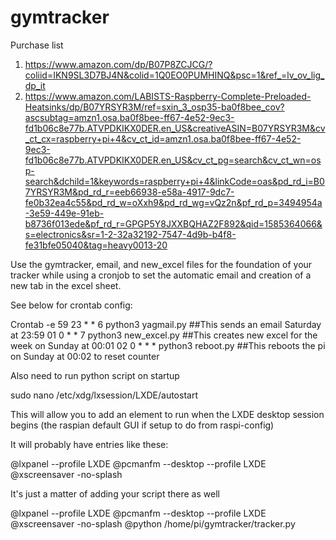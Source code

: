 # gymtracker

Purchase list
1. https://www.amazon.com/dp/B07P8ZCJCG/?coliid=IKN9SL3D7BJ4N&colid=1Q0EO0PUMHINQ&psc=1&ref_=lv_ov_lig_dp_it
2. https://www.amazon.com/LABISTS-Raspberry-Complete-Preloaded-Heatsinks/dp/B07YRSYR3M/ref=sxin_3_osp35-ba0f8bee_cov?ascsubtag=amzn1.osa.ba0f8bee-ff67-4e52-9ec3-fd1b06c8e77b.ATVPDKIKX0DER.en_US&creativeASIN=B07YRSYR3M&cv_ct_cx=raspberry+pi+4&cv_ct_id=amzn1.osa.ba0f8bee-ff67-4e52-9ec3-fd1b06c8e77b.ATVPDKIKX0DER.en_US&cv_ct_pg=search&cv_ct_wn=osp-search&dchild=1&keywords=raspberry+pi+4&linkCode=oas&pd_rd_i=B07YRSYR3M&pd_rd_r=eeb66938-e58a-4917-9dc7-fe0b32ea4c55&pd_rd_w=oXxh9&pd_rd_wg=vQz2n&pf_rd_p=3494954a-3e59-449e-91eb-b8736f013ede&pf_rd_r=GPGP5Y8JXXBQHAZ2F892&qid=1585364066&s=electronics&sr=1-2-32a32192-7547-4d9b-b4f8-fe31bfe05040&tag=heavy0013-20


Use the gymtracker, email, and new_excel files for the foundation of your tracker while using a cronjob to
set the automatic email and creation of a new tab in the excel sheet. 

See below for crontab config:
  
  Crontab -e
59 23 * * 6 python3 yagmail.py ##This sends an email Saturday at 23:59
01 0 * * 7 python3 new_excel.py ##This creates new excel for the week on Sunday at 00:01
02 0 * * * python3 reboot.py ##This reboots the pi on Sunday at 00:02 to reset counter



Also need to run python script on startup

sudo nano /etc/xdg/lxsession/LXDE/autostart




This will allow you to add an element to run when the LXDE desktop session begins (the raspian default GUI if setup to do from raspi-config)

It will probably have entries like these:

@lxpanel --profile LXDE
@pcmanfm --desktop --profile LXDE
@xscreensaver -no-splash

It's just a matter of adding your script there as well

@lxpanel --profile LXDE
@pcmanfm --desktop --profile LXDE
@xscreensaver -no-splash
@python /home/pi/gymtracker/tracker.py